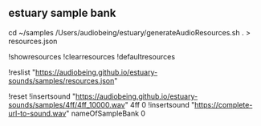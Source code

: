 ## estuary sample bank
cd ~/samples
/Users/audiobeing/estuary/generateAudioResources.sh . > resources.json

!showresources
!clearresources
!defaultresources

!reslist "https://audiobeing.github.io/estuary-sounds/samples/resources.json"

!reset
!insertsound "https://audiobeing.github.io/estuary-sounds/samples/4ff/4ff_10000.wav" 4ff 0
!insertsound "https://complete-url-to-sound.wav" nameOfSampleBank 0